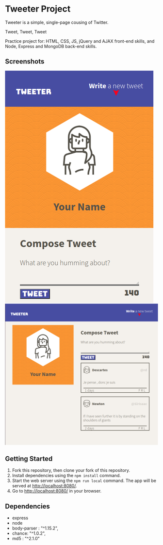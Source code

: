 # Tweeter Project

Tweeter is a simple, single-page cousing of Twitter.

Tweet, Tweet, Tweet

Practice project for: HTML, CSS, JS, jQuery and AJAX front-end skills, and Node, Express and MongoDB back-end skills.

## Screenshots
!["Mobile version"](https://github.com/khanduulga/tweeter/blob/master/docs/tweeter-mobile.png)
!["Desktop version"](https://github.com/khanduulga/tweeter/blob/master/docs/tweeter-laptop.png)



## Getting Started

1. Fork this repository, then clone your fork of this repository.
2. Install dependencies using the `npm install` command.
3. Start the web server using the `npm run local` command. The app will be served at <http://localhost:8080/>.
4. Go to <http://localhost:8080/> in your browser.

## Dependencies

- express
- node
- body-parser : "^1.15.2",
- chance: "^1.0.2",
- md5 : "^2.1.0"